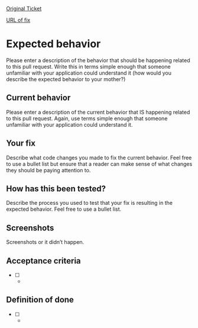 [Original Ticket](#)

[URL of fix](#)

# Expected behavior
Please enter a description of the behavior that should be happening related to this pull request. Write this in terms simple enough that someone unfamiliar with your application could understand it (how would you describe the expected behavior to your mother?)

## Current behavior
Please enter a description of the current behavior that IS happening related to this pull request. Again, use terms simple enough that someone unfamiliar with your application could understand it.

## Your fix
Describe what code changes you made to fix the current behavior. Feel free to use a bullet list but ensure that a reader can make sense of what changes they should be paying attention to. 

## How has this been tested?
Describe the process you used to test that your fix is resulting in the expected behavior. Feel free to use a bullet list.

## Screenshots
Screenshots or it didn’t happen.

## Acceptance criteria
- [ ] *


## Definition of done
- [ ] *
